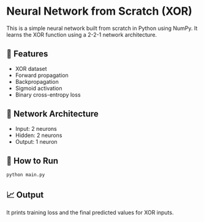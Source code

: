 # Neural Network from Scratch (XOR)

This is a simple neural network built from scratch in Python using NumPy. It learns the XOR function using a 2-2-1 network architecture.

## 🔧 Features

- XOR dataset
- Forward propagation
- Backpropagation
- Sigmoid activation
- Binary cross-entropy loss

## 🧠 Network Architecture

- Input: 2 neurons
- Hidden: 2 neurons
- Output: 1 neuron

## 🚀 How to Run

```bash
python main.py
```

## 📈 Output

It prints training loss and the final predicted values for XOR inputs.
